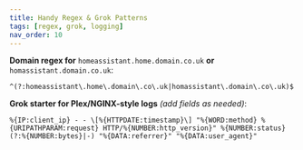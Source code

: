 ```yaml
---
title: Handy Regex & Grok Patterns
tags: [regex, grok, logging]
nav_order: 10
---
```


**Domain regex for** `homeassistant.home.domain.co.uk` **or** `homassistant.domain.co.uk`:

```
^(?:homeassistant\.home\.domain\.co\.uk|homassistant\.domain\.co\.uk)$
```

**Grok starter for Plex/NGINX-style logs** _(add fields as needed)_:

```
%{IP:client_ip} - - \[%{HTTPDATE:timestamp}\] "%{WORD:method} %{URIPATHPARAM:request} HTTP/%{NUMBER:http_version}" %{NUMBER:status} (?:%{NUMBER:bytes}|-) "%{DATA:referrer}" "%{DATA:user_agent}"
```

